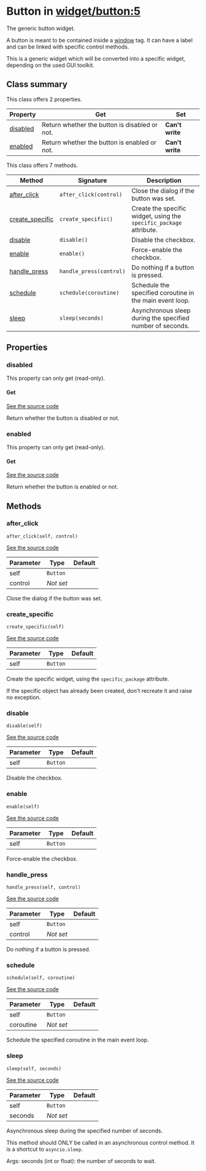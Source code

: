 # Button in [widget/button:5](../raw/widget/button.html#L5)

The generic button widget.

A button is meant to be contained inside a
[window](../layout/tag/window.md) tag.  It can have a label and can
be linked with specific control methods.

This is a generic widget which will be converted into a specific widget,
depending on the used GUI toolkit.

## Class summary

This class offers 2 properties.

| Property | Get | Set |
| -------- | --- | --- |
| [disabled](#disabled) | Return whether the button is disabled or not. | **Can't write** |
| [enabled](#enabled) | Return whether the button is enabled or not. | **Can't write** |

This class offers 7 methods.

| Method | Signature | Description |
| ------ | --------- | ----------- |
| [after_click](#after_click) | `after_click(control)` | Close the dialog if the button was set. |
| [create_specific](#create_specific) | `create_specific()` | Create the specific widget, using the `specific_package` attribute. |
| [disable](#disable) | `disable()` | Disable the checkbox. |
| [enable](#enable) | `enable()` | Force-enable the checkbox. |
| [handle_press](#handle_press) | `handle_press(control)` | Do nothing if a button is pressed. |
| [schedule](#schedule) | `schedule(coroutine)` | Schedule the specified coroutine in the main event loop. |
| [sleep](#sleep) | `sleep(seconds)` | Asynchronous sleep during the specified number of seconds. |

## Properties

### disabled

This property can only get (read-only).

#### Get

[See the source code](../raw/widget/button.html#L62)

Return whether the button is disabled or not.

### enabled

This property can only get (read-only).

#### Get

[See the source code](../raw/widget/button.html#L57)

Return whether the button is enabled or not.

## Methods

### after_click

`after_click(self, control)`

[See the source code](../raw/widget/button.html#L75)

| Parameter | Type | Default |
| --------- | ---- | ------- |
| self | `Button` |  |
| control | *Not set* |  |

Close the dialog if the button was set.

### create_specific

`create_specific(self)`

[See the source code](../raw/widget/button.html#L30)

| Parameter | Type | Default |
| --------- | ---- | ------- |
| self | `Button` |  |

Create the specific widget, using the `specific_package` attribute.

If the specific object has already been created, don't recreate it and
raise no exception.

### disable

`disable(self)`

[See the source code](../raw/widget/button.html#L71)

| Parameter | Type | Default |
| --------- | ---- | ------- |
| self | `Button` |  |

Disable the checkbox.

### enable

`enable(self)`

[See the source code](../raw/widget/button.html#L67)

| Parameter | Type | Default |
| --------- | ---- | ------- |
| self | `Button` |  |

Force-enable the checkbox.

### handle_press

`handle_press(self, control)`

[See the source code](../raw/widget/button.html#L87)

| Parameter | Type | Default |
| --------- | ---- | ------- |
| self | `Button` |  |
| control | *Not set* |  |

Do nothing if a button is pressed.

### schedule

`schedule(self, coroutine)`

[See the source code](../raw/widget/button.html#L75)

| Parameter | Type | Default |
| --------- | ---- | ------- |
| self | `Button` |  |
| coroutine | *Not set* |  |

Schedule the specified coroutine in the main event loop.

### sleep

`sleep(self, seconds)`

[See the source code](../raw/widget/button.html#L79)

| Parameter | Type | Default |
| --------- | ---- | ------- |
| self | `Button` |  |
| seconds | *Not set* |  |

Asynchronous sleep during the specified number of seconds.

This method should ONLY be called in an asynchronous control method.
It is a shortcut to `asyncio.sleep`.

Args:
    seconds (int or float): the number of seconds to wait.